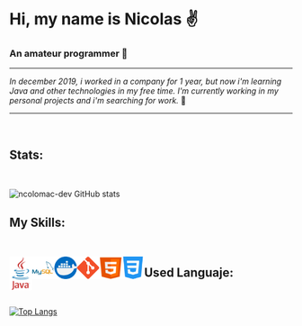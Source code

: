 # Hi, my name is Nicolas ✌️


### __An amateur programmer__ 👀


___
*In december 2019, i worked in a company for 1 year, but now i'm learning Java and other technologies in my free time.
I'm currently working in my personal projects and i'm searching for work.* 🏃
___

<br/>

## Stats:

<br/>

![ncolomac-dev GitHub stats](https://github-readme-stats.vercel.app/api?username=ncolomac-dev&theme=solarized-dark&show_icons=true)

## My Skills:

<br/>

[<img align="left" width="40px" height="60px" float="inline-start" src="https://raw.githubusercontent.com/ncolomac-dev/ncolomac-dev/main/Images/programming/java-60-1174953.png">][java]

[java]: https://github.com/ncolomac-dev/ncolomac-dev/blob/main/Images/programming/java-60-1174953.png

[<img align="left" width="40px" height="40px" src="https://raw.githubusercontent.com/ncolomac-dev/ncolomac-dev/main/Images/programming/mysql-21-1174941.png">][mysql]

[mysql]: https://github.com/ncolomac-dev/ncolomac-dev/blob/main/Images/programming/mysql-21-1174941.png

[<img align="left" width="40px" height="40px" src="https://raw.githubusercontent.com/ncolomac-dev/ncolomac-dev/main/Images/programming/Docker.png">][Docker]

[Docker]: https://github.com/ncolomac-dev/ncolomac-dev/blob/main/Images/programming/Docker.png

[<img align="left" width="40px" height="40px" src="https://raw.githubusercontent.com/ncolomac-dev/ncolomac-dev/main/Images/programming/git.png">][git]

[git]: https://github.com/ncolomac-dev/ncolomac-dev/blob/main/Images/programming/git.png

[<img align="left" width="40px" height="40px" src="https://raw.githubusercontent.com/ncolomac-dev/ncolomac-dev/main/Images/programming/html5-10-569380.png">][html]

[html]: https://github.com/ncolomac-dev/ncolomac-dev/blob/main/Images/programming/html5-10-569380.png

[<img align="left" width="40px" src="https://raw.githubusercontent.com/ncolomac-dev/ncolomac-dev/main/Images/programming/css-131-722685.png">][css]

[css]: https://github.com/ncolomac-dev/ncolomac-dev/blob/main/Images/programming/css-131-722685.png




## Used Languaje:

<br/>

[![Top Langs](https://github-readme-stats.vercel.app/api/top-langs/?username=ncolomac-dev&layout=compact)](https://github.com/ncolomac-dev/ncolomac-dev)


